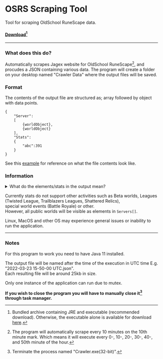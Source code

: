 # OSRS Scraping Tool

Tool for scraping OldSchool RuneScape data.


#### [Download](https://github.com/Macweese/osrs-web-scrape/releases/download/v1.2.0/Crawler.rar "Download")[^1]


___


### What does this do?  
Automatically scrapes Jagex website for OldSchool RuneScape[^2], and procudes a JSON containing various data. The program will create a folder on your desktop named "Crawler Data" where the output files will be saved.


### Format
The contents of the output file are structured as; array followed by object with data points.
```
{
    "Server":
    [
        {worldObject},
        {worldObject}
    ],
    "Stats":
    {
        "abc":391
    }
}
```

See this [example](https://github.com/Macweese/osrs-web-scrape/blob/main/Example%2017-20-00%20UTC.json "Output file format") for reference on what the file contents look like.  

### Information

<details>
  <summary>What do the elements/stats in the output mean?</summary><br>


  #### Servers (JSONObject)     
  These represent each game world (server) and their attributes at the time of data collection.  

  #### • Stats
   1. <b>Servers</b>   
      In this field 'servers' refers to total number of public servers, these may not always be accessible E.g. Offline, Closed Beta etc. 
   2. <b>Servers Online</b>  
      These are servers which players may connect to.
   3. <b>'Free-To-Play' & 'Members'</b>  
      Total number of players playing on respective world types.
   4. <b>US, EU, UK, AU</b>  
      Total number of players playing on respective world regoins.
   5. <b>What do the remaining elements mean?</b>  
      The number of players playing on worlds with respective activity, and region if applicable.
   4. <b>Why are the numbers for DMM Seasonal & DMM Tournament 0? And why are they included?</b>  
      First Q: Temporary game mode which is not always availalble. Second Q: Why not.  
  <br>
</details>

Currently stats do not support other activities such as Beta worlds, Leagues (Twisted League, Trailblazers Leagues, Shattered Relics),  
special world events (Battle Royale) or other.  
However, all public worlds will be visible as elements in `Servers[]`.  

Linux, MacOS and other OS may experience general issues or inability to run the application.


___
### Notes
For this program to work you need to have Java 11 installed.

The output file will be named after the time of the execution in UTC time E.g. "2022-03-23 15-50-00 UTC.json".  
Each resulting file will be around 25kb in size.

Only one instance of the application can run due to mutex. 

__If you wish to close the program you will have to manually close it[^3] through task manager.__


[^1]: Bundled archive containing JRE and executable (recommended download). Otherwise, the executable alone is available for download [here](https://github.com/Macweese/osrs-web-scrape/releases/tag/v1.1.0).
[^2]: The program will automatically scrape every 10 minutes on the 10th minute mark. Which means it will execute every 0-, 10-, 20-, 30-, 40-, and 50th minute of the hour.
[^3]: Terminate the process named "Crawler.exe(32-bit)".
